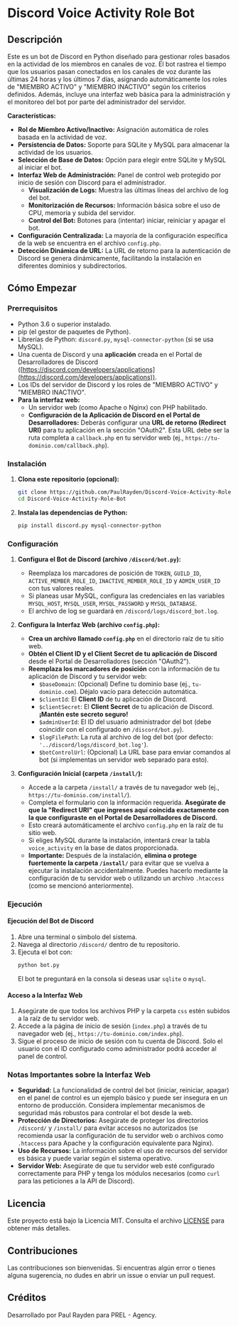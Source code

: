 # Discord Voice Activity Role Bot

## Descripción

Este es un bot de Discord en Python diseñado para gestionar roles basados en la actividad de los miembros en canales de voz. El bot rastrea el tiempo que los usuarios pasan conectados en los canales de voz durante las últimas 24 horas y los últimos 7 días, asignando automáticamente los roles de "MIEMBRO ACTIVO" y "MIEMBRO INACTIVO" según los criterios definidos. Además, incluye una interfaz web básica para la administración y el monitoreo del bot por parte del administrador del servidor.

**Características:**

* **Rol de Miembro Activo/Inactivo:** Asignación automática de roles basada en la actividad de voz.
* **Persistencia de Datos:** Soporte para SQLite y MySQL para almacenar la actividad de los usuarios.
* **Selección de Base de Datos:** Opción para elegir entre SQLite y MySQL al iniciar el bot.
* **Interfaz Web de Administración:** Panel de control web protegido por inicio de sesión con Discord para el administrador.
    * **Visualización de Logs:** Muestra las últimas líneas del archivo de log del bot.
    * **Monitorización de Recursos:** Información básica sobre el uso de CPU, memoria y subida del servidor.
    * **Control del Bot:** Botones para (intentar) iniciar, reiniciar y apagar el bot.
* **Configuración Centralizada:** La mayoría de la configuración específica de la web se encuentra en el archivo `config.php`.
* **Detección Dinámica de URL:** La URL de retorno para la autenticación de Discord se genera dinámicamente, facilitando la instalación en diferentes dominios y subdirectorios.

## Cómo Empezar

### Prerrequisitos

* Python 3.6 o superior instalado.
* pip (el gestor de paquetes de Python).
* Librerías de Python: `discord.py`, `mysql-connector-python` (si se usa MySQL).
* Una cuenta de Discord y una **aplicación** creada en el Portal de Desarrolladores de Discord ([https://discord.com/developers/applications](https://discord.com/developers/applications)).
* Los IDs del servidor de Discord y los roles de "MIEMBRO ACTIVO" y "MIEMBRO INACTIVO".
* **Para la interfaz web:**
    * Un servidor web (como Apache o Nginx) con PHP habilitado.
    * **Configuración de la Aplicación de Discord en el Portal de Desarrolladores:** Deberás configurar una **URL de retorno (Redirect URI)** para tu aplicación en la sección "OAuth2". Esta URL debe ser la ruta completa a `callback.php` en tu servidor web (ej., `https://tu-dominio.com/callback.php`).

### Instalación

1.  **Clona este repositorio (opcional):**
    ```bash
    git clone https://github.com/PaulRayden/Discord-Voice-Activity-Role-Bot.git
    cd Discord-Voice-Activity-Role-Bot
    ```

2.  **Instala las dependencias de Python:**
    ```bash
    pip install discord.py mysql-connector-python
    ```

### Configuración

1.  **Configura el Bot de Discord (archivo `/discord/bot.py`):**
    * Reemplaza los marcadores de posición de `TOKEN`, `GUILD_ID`, `ACTIVE_MEMBER_ROLE_ID`, `INACTIVE_MEMBER_ROLE_ID` y `ADMIN_USER_ID` con tus valores reales.
    * Si planeas usar MySQL, configura las credenciales en las variables `MYSQL_HOST`, `MYSQL_USER`, `MYSQL_PASSWORD` y `MYSQL_DATABASE`.
    * El archivo de log se guardará en `/discord/logs/discord_bot.log`.

2.  **Configura la Interfaz Web (archivo `config.php`):**
    * **Crea un archivo llamado `config.php`** en el directorio raíz de tu sitio web.
    * **Obtén el Client ID y el Client Secret de tu aplicación de Discord** desde el Portal de Desarrolladores (sección "OAuth2").
    * **Reemplaza los marcadores de posición** con la información de tu aplicación de Discord y tu servidor web:
        * `$baseDomain`: (Opcional) Define tu dominio base (ej., `tu-dominio.com`). Déjalo vacío para detección automática.
        * `$clientId`: El **Client ID** de tu aplicación de Discord.
        * `$clientSecret`: El **Client Secret** de tu aplicación de Discord. **¡Mantén este secreto seguro!**
        * `$adminUserId`: El ID del usuario administrador del bot (debe coincidir con el configurado en `/discord/bot.py`).
        * `$logFilePath`: La ruta al archivo de log del bot (por defecto: `'../discord/logs/discord_bot.log'`).
        * `$botControlUrl`: (Opcional) La URL base para enviar comandos al bot (si implementas un servidor web separado para esto).

3.  **Configuración Inicial (carpeta `/install/`):**
    * Accede a la carpeta `/install/` a través de tu navegador web (ej., `https://tu-dominio.com/install/`).
    * Completa el formulario con la información requerida. **Asegúrate de que la "Redirect URI" que ingreses aquí coincida exactamente con la que configuraste en el Portal de Desarrolladores de Discord.**
    * Esto creará automáticamente el archivo `config.php` en la raíz de tu sitio web.
    * Si eliges MySQL durante la instalación, intentará crear la tabla `voice_activity` en la base de datos proporcionada.
    * **Importante:** Después de la instalación, **elimina o protege fuertemente la carpeta `/install/`** para evitar que se vuelva a ejecutar la instalación accidentalmente. Puedes hacerlo mediante la configuración de tu servidor web o utilizando un archivo `.htaccess` (como se mencionó anteriormente).

### Ejecución

#### Ejecución del Bot de Discord

1.  Abre una terminal o símbolo del sistema.
2.  Navega al directorio `/discord/` dentro de tu repositorio.
3.  Ejecuta el bot con:
    ```bash
    python bot.py
    ```
    El bot te preguntará en la consola si deseas usar `sqlite` o `mysql`.

#### Acceso a la Interfaz Web

1.  Asegúrate de que todos los archivos PHP y la carpeta `css` estén subidos a la raíz de tu servidor web.
2.  Accede a la página de inicio de sesión (`index.php`) a través de tu navegador web (ej., `https://tu-dominio.com/index.php`).
3.  Sigue el proceso de inicio de sesión con tu cuenta de Discord. Solo el usuario con el ID configurado como administrador podrá acceder al panel de control.

### Notas Importantes sobre la Interfaz Web

* **Seguridad:** La funcionalidad de control del bot (iniciar, reiniciar, apagar) en el panel de control es un ejemplo básico y puede ser insegura en un entorno de producción. Considera implementar mecanismos de seguridad más robustos para controlar el bot desde la web.
* **Protección de Directorios:** Asegúrate de proteger los directorios `/discord/` y `/install/` para evitar accesos no autorizados (se recomienda usar la configuración de tu servidor web o archivos como `.htaccess` para Apache y la configuración equivalente para Nginx).
* **Uso de Recursos:** La información sobre el uso de recursos del servidor es básica y puede variar según el sistema operativo.
* **Servidor Web:** Asegúrate de que tu servidor web esté configurado correctamente para PHP y tenga los módulos necesarios (como `curl` para las peticiones a la API de Discord).

## Licencia

Este proyecto está bajo la Licencia MIT. Consulta el archivo [LICENSE](LICENSE) para obtener más detalles.

## Contribuciones

Las contribuciones son bienvenidas. Si encuentras algún error o tienes alguna sugerencia, no dudes en abrir un issue o enviar un pull request.

## Créditos

Desarrollado por Paul Rayden para PREL - Agency.
